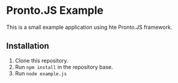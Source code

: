 # Pronto.JS Example

This is a small example application using hte Pronto.JS framework.

## Installation

1. Clone this repository.
2. Run `npm install` in the repository base.
3. Run `node example.js`
